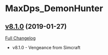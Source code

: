 # MaxDps_DemonHunter

## [v8.1.0](https://github.com/kaminaris/MaxDps-DemonHunter/tree/v8.1.0) (2019-01-27)
[Full Changelog](https://github.com/kaminaris/MaxDps-DemonHunter/compare/v8.0.0...v8.1.0)

- v8.1.0 - Vengeance from Simcraft  
